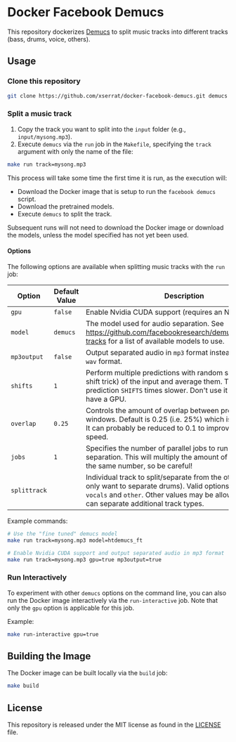 # Docker Facebook Demucs
This repository dockerizes [Demucs](https://github.com/adefossez/demucs)
to split music tracks into different tracks (bass, drums, voice, others).

## Usage
### Clone this repository
```bash
git clone https://github.com/xserrat/docker-facebook-demucs.git demucs
```
### Split a music track
1. Copy the track you want to split into the `input` folder (e.g., `input/mysong.mp3`).
2. Execute `demucs` via the `run` job in the `Makefile`, specifying the `track` argument with only the name of the file:
```bash
make run track=mysong.mp3
```

This process will take some time the first time it is run, as the execution will:
* Download the Docker image that is setup to run the `facebook demucs` script.
* Download the pretrained models.
* Execute `demucs` to split the track.

Subsequent runs will not need to download the Docker image or download the models, unless the model specified has not yet been used.

#### Options
The following options are available when splitting music tracks with the `run` job:

Option | Default Value | Description
--- | --- | ---
`gpu`           | `false` | Enable Nvidia CUDA support (requires an Nvidia GPU).
`model`         | `demucs`| The model used for audio separation. See https://github.com/facebookresearch/demucs#separating-tracks for a list of available models to use.
`mp3output`     | `false` | Output separated audio in `mp3` format instead of the default `wav` format.
`shifts`        | `1`     | Perform multiple predictions with random shifts (a.k.a the shift trick) of the input and average them. This makes prediction `SHIFTS` times slower. Don't use it unless you have a GPU.
`overlap`       | `0.25`  | Controls the amount of overlap between prediction windows. Default is 0.25 (i.e. 25%) which is probably fine. It can probably be reduced to 0.1 to improve separation speed.
`jobs`          | `1`     | Specifies the number of parallel jobs to run during separation. This will multiply the amount of RAM used by the same number, so be careful!
`splittrack`    |         | Individual track to split/separate from the others (e.g., you only want to separate drums). Valid options are `bass`, `drums`, `vocals` and `other`. Other values may be allowed if the model can separate additional track types.

Example commands:
```bash
# Use the "fine tuned" demucs model
make run track=mysong.mp3 model=htdemucs_ft

# Enable Nvidia CUDA support and output separated audio in mp3 format
make run track=mysong.mp3 gpu=true mp3output=true
```

### Run Interactively

To experiment with other `demucs` options on the command line, you can also run the Docker image interactively via the `run-interactive` job. Note that only the `gpu` option is applicable for this job.

Example:
```bash
make run-interactive gpu=true
```

## Building the Image

The Docker image can be built locally via the `build` job:
```bash
make build
```

## License
This repository is released under the MIT license as found in the [LICENSE](LICENSE) file.
